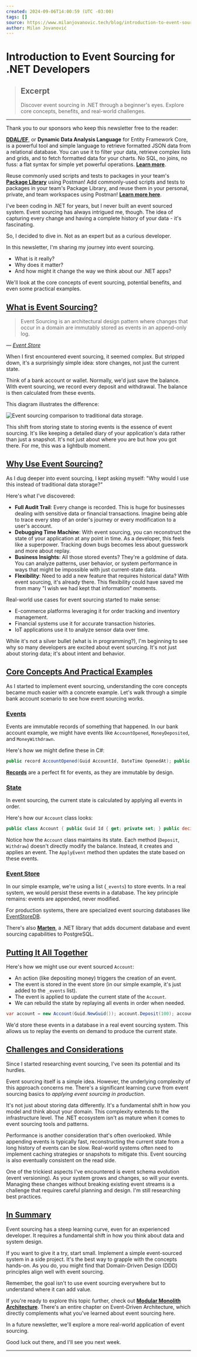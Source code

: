 ```yaml
---
created: 2024-09-06T14:00:59 (UTC -03:00)
tags: []
source: https://www.milanjovanovic.tech/blog/introduction-to-event-sourcing-for-net-developers
author: Milan Jovanović
---
```


# Introduction to Event Sourcing for .NET Developers

> ## Excerpt
> Discover event sourcing in .NET through a beginner's eyes. Explore core concepts, benefits, and real-world challenges.

---
Thank you to our sponsors who keep this newsletter free to the reader:

[**DDAL/EF**](https://ddal.io/), or **Dynamic Data Analysis Language** for Entity Framework Core, is a powerful tool and simple language to retrieve formatted JSON data from a relational database. You can use it to filter your data, retrieve complex lists and grids, and to fetch formatted data for your charts. No SQL, no joins, no fuss: a flat syntax for simple yet powerful operations. [**Learn more**](https://ddal.io/).

Reuse commonly used scripts and tests to packages in your team's [**Package Library**](https://learning.postman.com/docs/tests-and-scripts/write-scripts/package-library/) using Postman! Add commonly-used scripts and tests to packages in your team's Package Library, and reuse them in your personal, private, and team workspaces using Postman! [**Learn more here**](https://learning.postman.com/docs/tests-and-scripts/write-scripts/package-library/).

I've been coding in .NET for years, but I never built an event sourced system. Event sourcing has always intrigued me, though. The idea of capturing every change and having a complete history of your data - it's fascinating.

So, I decided to dive in. Not as an expert but as a curious developer.

In this newsletter, I'm sharing my journey into event sourcing.

-   What is it really?
-   Why does it matter?
-   And how might it change the way we think about our .NET apps?

We'll look at the core concepts of event sourcing, potential benefits, and even some practical examples.

## [What is Event Sourcing?](https://www.milanjovanovic.tech/blog/introduction-to-event-sourcing-for-net-developers#what-is-event-sourcing)

> Event Sourcing is an architectural design pattern where changes that occur in a domain are immutably stored as events in an append-only log.

_— [Event Store](https://www.eventstore.com/event-sourcing)_

When I first encountered event sourcing, it seemed complex. But stripped down, it's a surprisingly simple idea: store changes, not just the current state.

Think of a bank account or wallet. Normally, we'd just save the balance. With event sourcing, we record every deposit and withdrawal. The balance is then calculated from these events.

This diagram illustrates the difference:

![Event sourcing comparison to traditional data storage.](https://www.milanjovanovic.tech/blogs/mnw_105/event_sourcing.png?imwidth=3840)

This shift from storing state to storing events is the essence of event sourcing. It's like keeping a detailed diary of your application's data rather than just a snapshot. It's not just about where you are but how you got there. For me, this was a lightbulb moment.

## [Why Use Event Sourcing?](https://www.milanjovanovic.tech/blog/introduction-to-event-sourcing-for-net-developers#why-use-event-sourcing)

As I dug deeper into event sourcing, I kept asking myself: "Why would I use this instead of traditional data storage?"

Here's what I've discovered:

-   **Full Audit Trail**: Every change is recorded. This is huge for businesses dealing with sensitive data or financial transactions. Imagine being able to trace every step of an order's journey or every modification to a user's account.
-   **Debugging Time Machine**: With event sourcing, you can reconstruct the state of your application at any point in time. As a developer, this feels like a superpower. Tracking down bugs becomes less about guesswork and more about replay.
-   **Business Insights**: All those stored events? They're a goldmine of data. You can analyze patterns, user behavior, or system performance in ways that might be impossible with just current-state data.
-   **Flexibility**: Need to add a new feature that requires historical data? With event sourcing, it's already there. This flexibility could have saved me from many "I wish we had kept that information" moments.

Real-world use cases for event sourcing started to make sense:

-   E-commerce platforms leveraging it for order tracking and inventory management.
-   Financial systems use it for accurate transaction histories.
-   IoT applications use it to analyze sensor data over time.

While it's not a silver bullet (what is in programming?), I'm beginning to see why so many developers are excited about event sourcing. It's not just about storing data; it's about intent and behavior.

## [Core Concepts And Practical Examples](https://www.milanjovanovic.tech/blog/introduction-to-event-sourcing-for-net-developers#core-concepts-and-practical-examples)

As I started to implement event sourcing, understanding the core concepts became much easier with a concrete example. Let's walk through a simple bank account scenario to see how event sourcing works.

### [Events](https://www.milanjovanovic.tech/blog/introduction-to-event-sourcing-for-net-developers#events)

Events are immutable records of something that happened. In our bank account example, we might have events like `AccountOpened`, `MoneyDeposited`, and `MoneyWithdrawn`.

Here's how we might define these in C#:

```csharp
public record AccountOpened(Guid AccountId, DateTime OpenedAt); public record MoneyDeposited(decimal Amount, DateTime DepositedAt); public record MoneyWithdrawn(decimal Amount, DateTime WithdrawnAt);
```

[**Records**](https://www.milanjovanovic.tech/blog/records-anonymous-types-non-destructive-mutation) are a perfect fit for events, as they are immutable by design.

### [State](https://www.milanjovanovic.tech/blog/introduction-to-event-sourcing-for-net-developers#state)

In event sourcing, the current state is calculated by applying all events in order.

Here's how our `Account` class looks:

```csharp
public class Account { public Guid Id { get; private set; } public decimal Balance { get; private set; } private List<object> _events = new List<object>(); public Account(Guid id) { ApplyEvent(new AccountCreated(id)); } public void Deposit(decimal amount) { ApplyEvent(new MoneyDeposited(amount)); } public void Withdraw(decimal amount) { if (Balance >= amount) { ApplyEvent(new MoneyWithdrawn(amount)); } else { throw new InvalidOperationException("Insufficient funds"); } } private void ApplyEvent(object @event) { _events.Add(@event); switch (@event) { case AccountCreated e: Id = e.AccountId; Balance = 0; break; case MoneyDeposited e: Balance += e.Amount; break; case MoneyWithdrawn e: Balance -= e.Amount; break; } } }
```

Notice how the `Account` class maintains its state. Each method (`Deposit`, `Withdraw`) doesn't directly modify the balance. Instead, it creates and applies an event. The `ApplyEvent` method then updates the state based on these events.

### [Event Store](https://www.milanjovanovic.tech/blog/introduction-to-event-sourcing-for-net-developers#event-store)

In our simple example, we're using a list (`_events`) to store events. In a real system, we would persist these events in a database. The key principle remains: events are appended, never modified.

For production systems, there are specialized event sourcing databases like [EventStoreDB](https://www.eventstore.com/).

There's also [**Marten**](https://www.milanjovanovic.tech/blog/fast-document-database-in-net-with-marten), a .NET library that adds document database and event sourcing capabilities to PostgreSQL.

## [Putting It All Together](https://www.milanjovanovic.tech/blog/introduction-to-event-sourcing-for-net-developers#putting-it-all-together)

Here's how we might use our event sourced `Account`:

-   An action (like depositing money) triggers the creation of an event.
-   The event is stored in the event store (in our simple example, it's just added to the `_events` list).
-   The event is applied to update the current state of the `Account`.
-   We can rebuild the state by replaying all events in order when needed.

```csharp
var account = new Account(Guid.NewGuid()); account.Deposit(100); account.Withdraw(30); account.Deposit(50); Console.WriteLine($"Final balance: {account.Balance}"); // Output: Final balance: 120
```

We'd store these events in a database in a real event sourcing system. This allows us to replay the events on demand to produce the current state.

## [Challenges and Considerations](https://www.milanjovanovic.tech/blog/introduction-to-event-sourcing-for-net-developers#challenges-and-considerations)

Since I started researching event sourcing, I've seen its potential and its hurdles.

Event sourcing itself is a simple idea. However, the underlying complexity of this approach concerns me. There's a significant learning curve from event sourcing basics to _applying event sourcing in production_.

It's not just about storing data differently. It's a fundamental shift in how you model and think about your domain. This complexity extends to the infrastructure level. The .NET ecosystem isn't as mature when it comes to event sourcing tools and patterns.

Performance is another consideration that's often overlooked. While appending events is typically fast, reconstructing the current state from a long history of events can be slow. Real-world systems often need to implement caching strategies or snapshots to mitigate this. Event sourcing is also eventually consistent on the read side.

One of the trickiest aspects I've encountered is event schema evolution (event versioning). As your system grows and changes, so will your events. Managing these changes without breaking existing event streams is a challenge that requires careful planning and design. I'm still researching best practices.

## [In Summary](https://www.milanjovanovic.tech/blog/introduction-to-event-sourcing-for-net-developers#in-summary)

Event sourcing has a steep learning curve, even for an experienced developer. It requires a fundamental shift in how you think about data and system design.

If you want to give it a try, start small. Implement a simple event-sourced system in a side project. It's the best way to grapple with the concepts hands-on. As you do, you might find that Domain-Driven Design (DDD) principles align well with event sourcing.

Remember, the goal isn't to use event sourcing everywhere but to understand where it can add value.

If you're ready to explore this topic further, check out [**Modular Monolith Architecture**](https://www.milanjovanovic.tech/modular-monolith-architecture). There's an entire chapter on Event-Driven Architecture, which directly complements what you've learned about event sourcing here.

In a future newsletter, we'll explore a more real-world application of event sourcing.

Good luck out there, and I'll see you next week.

___
